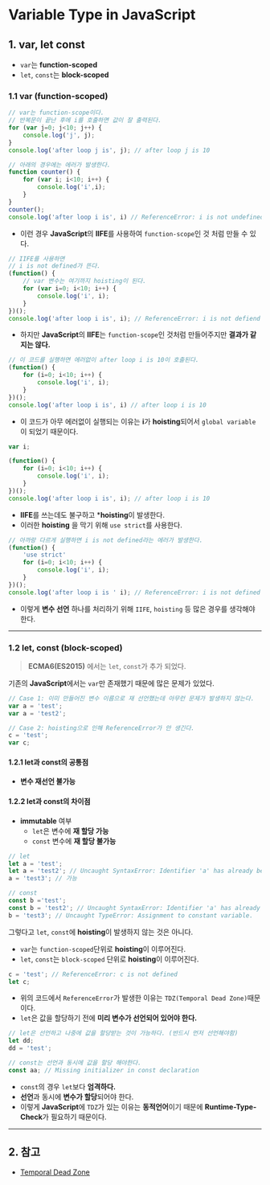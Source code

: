 # Variable Type in JavaScript
## 1. var, let const
- ```var```는 **function-scoped**
- ```let```, ```const```는 **block-scoped**
### 1.1 var (function-scoped)
```javascript
// var는 function-scope이다.
// 반복문이 끝난 후에 i를 호출하면 값이 잘 출력된다.
for (var j=0; j<10; j++) {
    console.log('j', j);
}
console.log('after loop j is', j); // after loop j is 10

// 아래의 경우에는 에러가 발생한다.
function counter() {
    for (var i; i<10; i++) {
        console.log('i',i);
    }
}
counter();
console.log('after loop i is', i) // ReferenceError: i is not undefined
```
- 이런 경우 **JavaScript**의 **IIFE**를 사용하여 ```function-scope```인 것 처럼 만들 수 있다.

```javascript
// IIFE를 사용하면
// i is not defined가 뜬다.
(function() {
    // var 변수는 여기까지 hoisting이 된다.
    for (var i=0; i<10; i++) {
        console.log('i', i);
    }
})();
console.log('after loop i is', i); // ReferenceError: i is not defiend
```
- 하지만 **JavaScript**의 **IIFE**는 ```function-scope```인 것처럼 만들어주지만 **결과가 같지는 않다.**

```javascript
// 이 코드를 실행하면 에러없이 after loop i is 10이 호출된다.
(function() {
    for (i=0; i<10; i++) {
        console.log('i', i);
    }
})();
console.log('after loop i is', i) // after loop i is 10
```
- 이 코드가 아무 에러없이 실행되는 이유는 **i**가 **hoisting**되어서 ```global variable```이 되었기 때문이다.

```javascript
var i;

(function() {
    for (i=0; i<10; i++) {
        console.log('i', i);
    }
})();
console.log('after loop i is', i); // after loop i is 10
```
- **IIFE**를 쓰는데도 불구하고 ***hoisting**이 발생한다.
- 이러한 **hoisting** 을 막기 위해 ```use strict```를 사용한다.

```javascript
// 아까랑 다르게 실행하면 i is not defined라는 에러가 발생한다.
(function() {
    'use strict'
    for (i=0; i<10; i++) {
        console.log('i', i);
    }
})();
console.log('after loop i is ' i); // ReferenceError: i is not defined
```
- 이렇게 **변수 선언** 하나를 처리하기 위해 ```IIFE```, ```hoisting``` 등 많은 경우를 생각해야한다.

***

### 1.2 let, const (block-scoped)
> **ECMA6(ES2015)** 에서는 ```let```, ```const```가 추가 되었다.

 기존의 **JavaScript**에서는 ```var```만 존재했기 때문에 많은 문제가 있었다.

```javascript
// Case 1: 이미 만들어진 변수 이름으로 재 선언했는데 아무런 문제가 발생하지 않는다.
var a = 'test';
var a = 'test2';

// Case 2: hoisting으로 인해 ReferenceError가 안 생긴다.
c = 'test';
var c;
```
#### 1.2.1 let과 const의 공통점
- **변수 재선언 불가능**

#### 1.2.2 let과 const의 차이점
- **immutable** 여부
    - ```let```은 변수에 **재 할당 가능**
    - ```const``` 변수에 **재 할당 불가능**

```javascript
// let
let a = 'test';
let a = 'test2'; // Uncaught SyntaxError: Identifier 'a' has already been declared
a = 'test3'; // 가능

// const
const b ='test';
const b = 'test2'; // Uncaught SyntaxError: Identifier 'a' has already been declared
b = 'test3'; // Uncaught TypeError: Assignment to constant variable.
```
그렇다고 ```let```, ```const```에 **hoisting**이 발생하지 않는 것은 아니다.
- ```var```는 ```function-scoped```단위로 **hoisting**이 이루어진다.
- ```let```, ```const```는 ```block-scoped``` 단위로 **hoisting**이 이루어진다.

```javascript
c = 'test'; // ReferenceError: c is not defined
let c;
```
- 위의 코드에서 ```ReferenceError```가 발생한 이유는 ```TDZ(Temporal Dead Zone)```때문이다.
- ```let```은 값을 할당하기 전에 **미리 변수가 선언되어 있어야 한다.**

```javascript
// let은 선언하고 나중에 값을 할당받는 것이 가능하다. (반드시 먼저 선언해야함)
let dd;
dd = 'test';

// const는 선언과 동시에 값을 할당 해야한다.
const aa; // Missing initializer in const declaration
```
- ```const```의 경우 ```let```보다 **엄격하다.**
- **선언**과 동시에 **변수가 할당**되어야 한다.
- 이렇게 **JavaScript**에 ```TDZ```가 있는 이유는 **동적언어**이기 때문에 **Runtime-Type-Check**가 필요하기 때문이다.

***
## 2. 참고
- [Temporal Dead Zone](https://github.com/ajzawawi/js-interview-prep/blob/master/answers/es6/temporal-dead-zone.md)
